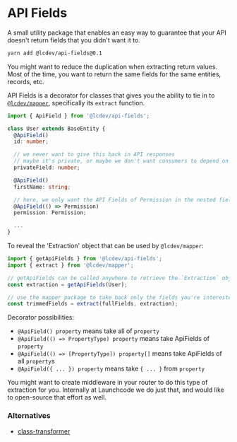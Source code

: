 # API Fields
A small utility package that enables an easy way to guarantee that your API doesn't return fields
that you didn't want it to.

```bash
yarn add @lcdev/api-fields@0.1
```

You might want to reduce the duplication when extracting return values. Most of the time,
you want to return the same fields for the same entities, records, etc.

API Fields is a decorator for classes that gives you the ability to tie in to [`@lcdev/mapper`](https://github.com/servall/mapper),
specifically its `extract` function.

```typescript
import { ApiField } from '@lcdev/api-fields';

class User extends BaseEntity {
  @ApiField()
  id: number;

  // we never want to give this back in API responses
  // maybe it's private, or maybe we don't want consumers to depend on it
  privateField: number;

  @ApiField()
  firstName: string;

  // here, we only want the API Fields of Permission in the nested field
  @ApiField(() => Permission)
  permission: Permission;

  ...
}
```

To reveal the 'Extraction' object that can be used by `@lcdev/mapper`:

```typescript
import { getApiFields } from '@lcdev/api-fields';
import { extract } from '@lcdev/mapper';

// getApiFields can be called anywhere to retrieve the `Extraction` object
const extraction = getApiFields(User);

// use the mapper package to take back only the fields you're interested in
const trimmedFields = extract(fullFields, extraction);
```

Decorator possibilities:
- `@ApiField() property` means take all of `property`
- `@ApiField(() => PropertyType) property` means take ApiFields of `property`
- `@ApiField(() => [PropertyType]) property[]` means take ApiFields of all `property`s
- `@ApiField({ ... }) property` means take `{ ... }` from `property`

You might want to create middleware in your router to do this type of extraction for you.
Internally at Launchcode we do just that, and would like to open-source that effort as well.

### Alternatives
- [class-transformer](https://github.com/typestack/class-transformer)
